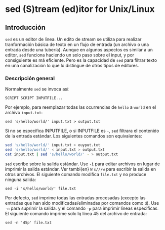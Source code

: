 # sed (S)tream (ed)itor for Unix/Linux

## Introducción
`sed` es un editor de línea. Un edito de stream se utiliza para realizar tranformación básica de texto
en un flujo de entrada (un archivo o una entrada desde una tubería). Aunque en algunos aspectos es similar a un
editor, `sed` funciona haciendo un solo paso sobre el input, y por consiguiente es má eficiente. Pero es la capacidad de `sed`
para filtrar texto en una canalización lo que lo distingue de otros tipos de editores.

### Descripción general
Normalmente `sed` se invoca así:

    SCRIPT SCRIPT INPUTFILE...

Por ejemplo, para reemplazar todas las ocurrencias de `hello` a `world` en el archivo `input.txt`:

    sed 's/hello/world/' input.txt > output.txt

Si no se especifica INPUTFILE, o si INPUTFILE es `-`, `sed` filtrara el contenido de la entrada estándar.
Los siguientes comandos son equivalentes:
```bash
sed 's/hello/world/' input.txt > ouyput.txt
sed 's/hello/world/' < input.txt > output.txt
cat input.txt | sed 's/hello/world/' - > output.txt
```

`sed` escribe sobre la salida estándar. Use `-i` para editar archivos en lugar de imprimir la salida estándar. Ver
tambi{en} `W` `s///w` para escribir la salida en otros archivos. El siguiente comando modifica `file.txt` y no produce
ninguna salida:

    sed -i 's/hello/world/' file.txt

Por defecto, `sed` imprime todas las entradas procesadas (excepto las entradas que han sido
modificadas/eliminadas por comandos como `d`). Use `-n` para suprimir la salida. y el comando
`-p` para imprimir líneas especificas. El siguiente comando imprime solo lq línea 45 del archivo de entrada:

    sed -n '45p' file.txt

